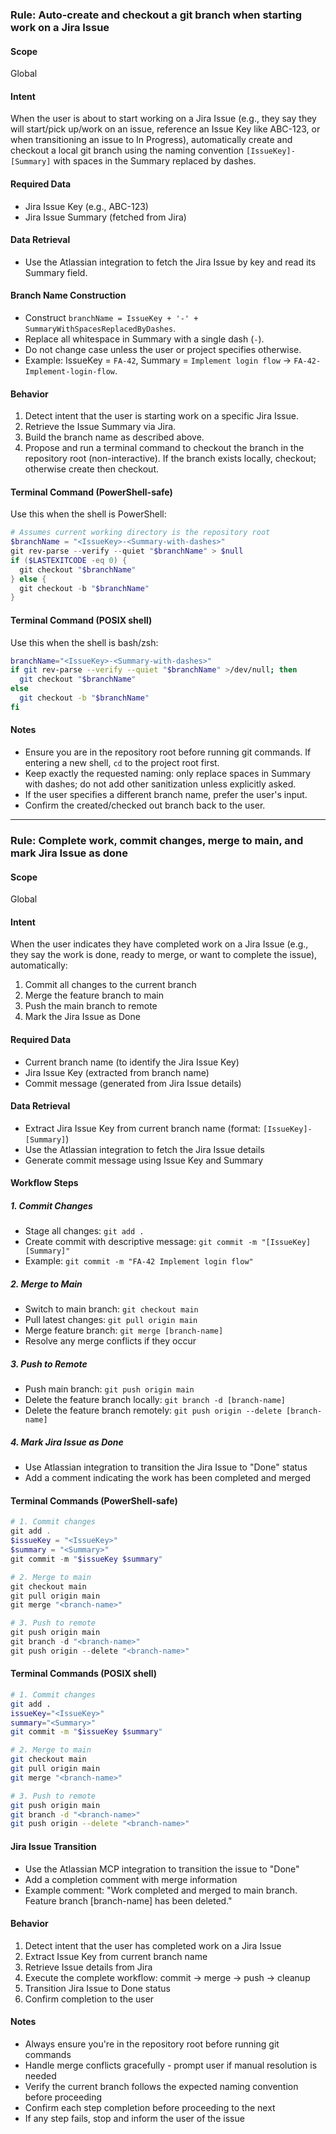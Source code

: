 ### Rule: Auto-create and checkout a git branch when starting work on a Jira Issue

#### Scope
Global

#### Intent
When the user is about to start working on a Jira Issue (e.g., they say they will start/pick up/work on an issue, reference an Issue Key like ABC-123, or when transitioning an issue to In Progress), automatically create and checkout a local git branch using the naming convention `[IssueKey]-[Summary]` with spaces in the Summary replaced by dashes.

#### Required Data
- Jira Issue Key (e.g., ABC-123)
- Jira Issue Summary (fetched from Jira)

#### Data Retrieval
- Use the Atlassian integration to fetch the Jira Issue by key and read its Summary field.

#### Branch Name Construction
- Construct `branchName = IssueKey + '-' + SummaryWithSpacesReplacedByDashes`.
- Replace all whitespace in Summary with a single dash (`-`).
- Do not change case unless the user or project specifies otherwise.
- Example: IssueKey = `FA-42`, Summary = `Implement login flow` → `FA-42-Implement-login-flow`.

#### Behavior
1. Detect intent that the user is starting work on a specific Jira Issue.
2. Retrieve the Issue Summary via Jira.
3. Build the branch name as described above.
4. Propose and run a terminal command to checkout the branch in the repository root (non-interactive). If the branch exists locally, checkout; otherwise create then checkout.

#### Terminal Command (PowerShell-safe)
Use this when the shell is PowerShell:

```powershell
# Assumes current working directory is the repository root
$branchName = "<IssueKey>-<Summary-with-dashes>"
git rev-parse --verify --quiet "$branchName" > $null
if ($LASTEXITCODE -eq 0) {
  git checkout "$branchName"
} else {
  git checkout -b "$branchName"
}
```

#### Terminal Command (POSIX shell)
Use this when the shell is bash/zsh:

```bash
branchName="<IssueKey>-<Summary-with-dashes>"
if git rev-parse --verify --quiet "$branchName" >/dev/null; then
  git checkout "$branchName"
else
  git checkout -b "$branchName"
fi
```

#### Notes
- Ensure you are in the repository root before running git commands. If entering a new shell, `cd` to the project root first.
- Keep exactly the requested naming: only replace spaces in Summary with dashes; do not add other sanitization unless explicitly asked.
- If the user specifies a different branch name, prefer the user's input.
- Confirm the created/checked out branch back to the user.

---

### Rule: Complete work, commit changes, merge to main, and mark Jira Issue as done

#### Scope
Global

#### Intent
When the user indicates they have completed work on a Jira Issue (e.g., they say the work is done, ready to merge, or want to complete the issue), automatically:
1. Commit all changes to the current branch
2. Merge the feature branch to main
3. Push the main branch to remote
4. Mark the Jira Issue as Done

#### Required Data
- Current branch name (to identify the Jira Issue Key)
- Jira Issue Key (extracted from branch name)
- Commit message (generated from Jira Issue details)

#### Data Retrieval
- Extract Jira Issue Key from current branch name (format: `[IssueKey]-[Summary]`)
- Use the Atlassian integration to fetch the Jira Issue details
- Generate commit message using Issue Key and Summary

#### Workflow Steps

##### 1. Commit Changes
- Stage all changes: `git add .`
- Create commit with descriptive message: `git commit -m "[IssueKey] [Summary]"`
- Example: `git commit -m "FA-42 Implement login flow"`

##### 2. Merge to Main
- Switch to main branch: `git checkout main`
- Pull latest changes: `git pull origin main`
- Merge feature branch: `git merge [branch-name]`
- Resolve any merge conflicts if they occur

##### 3. Push to Remote
- Push main branch: `git push origin main`
- Delete the feature branch locally: `git branch -d [branch-name]`
- Delete the feature branch remotely: `git push origin --delete [branch-name]`

##### 4. Mark Jira Issue as Done
- Use Atlassian integration to transition the Jira Issue to "Done" status
- Add a comment indicating the work has been completed and merged

#### Terminal Commands (PowerShell-safe)

```powershell
# 1. Commit changes
git add .
$issueKey = "<IssueKey>"
$summary = "<Summary>"
git commit -m "$issueKey $summary"

# 2. Merge to main
git checkout main
git pull origin main
git merge "<branch-name>"

# 3. Push to remote
git push origin main
git branch -d "<branch-name>"
git push origin --delete "<branch-name>"
```

#### Terminal Commands (POSIX shell)

```bash
# 1. Commit changes
git add .
issueKey="<IssueKey>"
summary="<Summary>"
git commit -m "$issueKey $summary"

# 2. Merge to main
git checkout main
git pull origin main
git merge "<branch-name>"

# 3. Push to remote
git push origin main
git branch -d "<branch-name>"
git push origin --delete "<branch-name>"
```

#### Jira Issue Transition
- Use the Atlassian MCP integration to transition the issue to "Done"
- Add a completion comment with merge information
- Example comment: "Work completed and merged to main branch. Feature branch [branch-name] has been deleted."

#### Behavior
1. Detect intent that the user has completed work on a Jira Issue
2. Extract Issue Key from current branch name
3. Retrieve Issue details from Jira
4. Execute the complete workflow: commit → merge → push → cleanup
5. Transition Jira Issue to Done status
6. Confirm completion to the user

#### Notes
- Always ensure you're in the repository root before running git commands
- Handle merge conflicts gracefully - prompt user if manual resolution is needed
- Verify the current branch follows the expected naming convention before proceeding
- Confirm each step completion before proceeding to the next
- If any step fails, stop and inform the user of the issue


